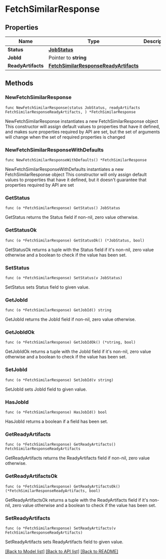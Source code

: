 # FetchSimilarResponse

## Properties

Name | Type | Description | Notes
------------ | ------------- | ------------- | -------------
**Status** | [**JobStatus**](JobStatus.md) |  | 
**JobId** | Pointer to **string** |  | [optional] 
**ReadyArtifacts** | [**FetchSimilarResponseReadyArtifacts**](FetchSimilarResponseReadyArtifacts.md) |  | 

## Methods

### NewFetchSimilarResponse

`func NewFetchSimilarResponse(status JobStatus, readyArtifacts FetchSimilarResponseReadyArtifacts, ) *FetchSimilarResponse`

NewFetchSimilarResponse instantiates a new FetchSimilarResponse object
This constructor will assign default values to properties that have it defined,
and makes sure properties required by API are set, but the set of arguments
will change when the set of required properties is changed

### NewFetchSimilarResponseWithDefaults

`func NewFetchSimilarResponseWithDefaults() *FetchSimilarResponse`

NewFetchSimilarResponseWithDefaults instantiates a new FetchSimilarResponse object
This constructor will only assign default values to properties that have it defined,
but it doesn't guarantee that properties required by API are set

### GetStatus

`func (o *FetchSimilarResponse) GetStatus() JobStatus`

GetStatus returns the Status field if non-nil, zero value otherwise.

### GetStatusOk

`func (o *FetchSimilarResponse) GetStatusOk() (*JobStatus, bool)`

GetStatusOk returns a tuple with the Status field if it's non-nil, zero value otherwise
and a boolean to check if the value has been set.

### SetStatus

`func (o *FetchSimilarResponse) SetStatus(v JobStatus)`

SetStatus sets Status field to given value.


### GetJobId

`func (o *FetchSimilarResponse) GetJobId() string`

GetJobId returns the JobId field if non-nil, zero value otherwise.

### GetJobIdOk

`func (o *FetchSimilarResponse) GetJobIdOk() (*string, bool)`

GetJobIdOk returns a tuple with the JobId field if it's non-nil, zero value otherwise
and a boolean to check if the value has been set.

### SetJobId

`func (o *FetchSimilarResponse) SetJobId(v string)`

SetJobId sets JobId field to given value.

### HasJobId

`func (o *FetchSimilarResponse) HasJobId() bool`

HasJobId returns a boolean if a field has been set.

### GetReadyArtifacts

`func (o *FetchSimilarResponse) GetReadyArtifacts() FetchSimilarResponseReadyArtifacts`

GetReadyArtifacts returns the ReadyArtifacts field if non-nil, zero value otherwise.

### GetReadyArtifactsOk

`func (o *FetchSimilarResponse) GetReadyArtifactsOk() (*FetchSimilarResponseReadyArtifacts, bool)`

GetReadyArtifactsOk returns a tuple with the ReadyArtifacts field if it's non-nil, zero value otherwise
and a boolean to check if the value has been set.

### SetReadyArtifacts

`func (o *FetchSimilarResponse) SetReadyArtifacts(v FetchSimilarResponseReadyArtifacts)`

SetReadyArtifacts sets ReadyArtifacts field to given value.



[[Back to Model list]](../README.md#documentation-for-models) [[Back to API list]](../README.md#documentation-for-api-endpoints) [[Back to README]](../README.md)


